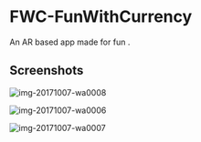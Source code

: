 # FWC-FunWithCurrency 
An AR based app made for fun .

## Screenshots

![img-20171007-wa0008](https://user-images.githubusercontent.com/31897425/31307430-112972d2-ab82-11e7-99e8-614a3c83e1ce.jpg)

![img-20171007-wa0006](https://user-images.githubusercontent.com/31897425/31307433-1a3f932e-ab82-11e7-9fd4-ad9f1f539c5e.jpg)

![img-20171007-wa0007](https://user-images.githubusercontent.com/31897425/31307434-1f45d4b4-ab82-11e7-98cc-ed1ed4f6cd6f.jpg)

